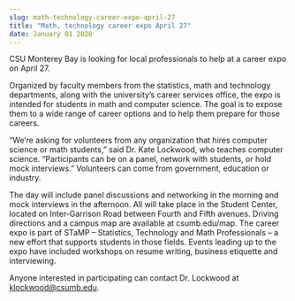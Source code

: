 ```yaml
---
slug: math-technology-career-expo-april-27
title: "Math, technology career expo April 27"
date: January 01 2020
---
```


<p>CSU Monterey Bay is looking for local professionals to help at a career expo on April 27.
</p><p>Organized by faculty members from the statistics, math and technology departments, along with the university’s career services office, the expo is intended for students in math and computer science. The goal is to expose them to a wide range of career options and to help them prepare for those careers.
</p><p>“We’re asking for volunteers from any organization that hires computer science or math students,” said Dr. Kate Lockwood, who teaches computer science. “Participants can be on a panel, network with students, or hold mock interviews.” Volunteers can come from government, education or industry.
</p><p>The day will include panel discussions and networking in the morning and mock interviews in the afternoon. All will take place in the Student Center, located on Inter-Garrison Road between Fourth and Fifth avenues. Driving directions and a campus map are available at csumb.edu/map. The career expo is part of STaMP – Statistics, Technology and Math Professionals – a new effort that supports students in those fields. Events leading up to the expo have included workshops on resume writing, business etiquette and interviewing.
</p><p>Anyone interested in participating can contact Dr. Lockwood at <a href="&#109;a&#105;l&#116;o&#x3a;k&#x6c;&#111;&#x63;&#107;&#x77;&#111;&#x6f;&#100;&#x40;&#99;&#x73;&#117;&#x6d;&#98;&#x2e;&#101;&#x64;&#117;">klockwood@csumb.edu</a>.
</p>
